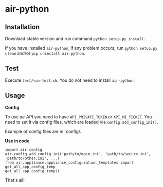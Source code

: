 air-python
==========

Installation
------------

Download stable version and run command `python setup.py install`.

If you have installed `air-python`, if any problem occurs, run
`python setup.py clean` and/or `pip uninstall air-python`.

Test
----

Execute `test/run-test.sh`. You do not need to install `air-python`.

Usage
-----

**Config**

To use *air* API you need to have `API_PRIVATE_TOKEN` or `API_MI_TICKET`.
You need to set it via config files, which are loaded via `config.add_config_ini()`.

Example of config files are in `config/.

**Use in code**

    import air.config
    air.config.add_config_ini('path/to/main.ini', 'path/to/secure.ini', 'path/to/other.ini', ...)
    from air.appliance.appliance_configuration_templates import get_all_app_config_temp
    get_all_app_config_temp()

That's all!